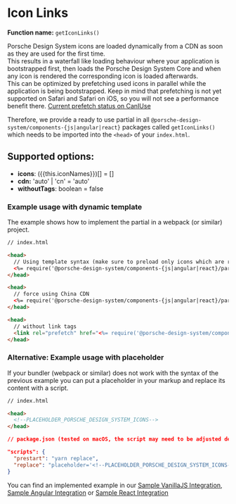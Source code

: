 # Icon Links
**Function name:** `getIconLinks()`

Porsche Design System icons are loaded dynamically from a CDN as soon as they are used for the first time.  
This results in a waterfall like loading behaviour where your application is bootstrapped first, then loads the Porsche Design System Core and when any icon is rendered the corresponding icon is loaded afterwards.  
This can be optimized by prefetching used icons in parallel while the application is being bootstrapped.
Keep in mind that prefetching is not yet supported on Safari and Safari on iOS, so you will not see a performance benefit there. [Current prefetch status on CanIUse](https://caniuse.com/link-rel-prefetch)

Therefore, we provide a ready to use partial in all `@porsche-design-system/components-{js|angular|react}` packages called `getIconLinks()` which needs to be imported into the `<head>` of your `index.html`.

<TableOfContents></TableOfContents>

## Supported options:
- **icons**: ({{this.iconNames}})[] = []
- **cdn:** 'auto' | 'cn' = 'auto'
- **withoutTags**: boolean = false

### Example usage with dynamic template

The example shows how to implement the partial in a webpack (or similar) project.

```html
// index.html

<head>
  // Using template syntax (make sure to preload only icons which are really needed initially!)
  <%= require('@porsche-design-system/components-{js|angular|react}/partials').getIconLinks({ icons: ['arrowHeadRight', 'plus'] }) %>
</head>

<head>
  // force using China CDN
  <%= require('@porsche-design-system/components-{js|angular|react}/partials').getIconLinks({ icons: ['arrowHeadRight', 'plus'], cdn: 'cn' }) %>
</head>

<head>
  // without link tags  
  <link rel="prefetch" href="<%= require('@porsche-design-system/components-{js|angular|react}/partials').getIconLinks({ withoutTags: true, icons: ['arrowHeadRight'] })[0] %>" as="image" type="image/svg+xml" crossorigin>
</head>
```

### Alternative: Example usage with placeholder

If your bundler (webpack or similar) does not work with the syntax of the previous example you can put a placeholder in your markup and replace its content with a script.

```html
// index.html

<head>
  <!--PLACEHOLDER_PORSCHE_DESIGN_SYSTEM_ICONS-->
</head>
``` 

```json
// package.json (tested on macOS, the script may need to be adjusted depending on the operating system used), make sure to adjust the path to the index.html file and use the correct partials package import from your framework {js|angular|react}

"scripts": {
  "prestart": "yarn replace",
  "replace": "placeholder='<!--PLACEHOLDER_PORSCHE_DESIGN_SYSTEM_ICONS-->' && partial=$placeholder$(node -e 'console.log(require(\"@porsche-design-system/components-js/partials\").getIconLinks({ icons: [\"arrowHeadRight\", \"plus\"] }))') && regex=$placeholder'.*' && sed -i '' -E -e \"s@$regex@$partial@\" index.html",
}
``` 

You can find an implemented example in our [Sample VanillaJS Integration](https://github.com/porscheui/sample-integration-vanillajs), [Sample Angular Integration](https://github.com/porscheui/sample-integration-angular) or [Sample React Integration](https://github.com/porscheui/sample-integration-react)

<script lang="ts">
  import Vue from 'vue';
  import Component from 'vue-class-component';
  import { ICON_NAMES } from '@porsche-design-system/icons';
  
  @Component
  export default class Code extends Vue {
    public iconNames: string = ICON_NAMES.map(x => `'${x}'`).join(' | ');
  }
</script>
